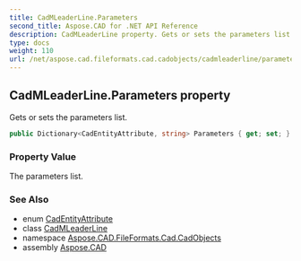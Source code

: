 ```yaml
---
title: CadMLeaderLine.Parameters
second_title: Aspose.CAD for .NET API Reference
description: CadMLeaderLine property. Gets or sets the parameters list
type: docs
weight: 110
url: /net/aspose.cad.fileformats.cad.cadobjects/cadmleaderline/parameters/
---
```

## CadMLeaderLine.Parameters property

Gets or sets the parameters list.

```csharp
public Dictionary<CadEntityAttribute, string> Parameters { get; set; }
```

### Property Value

The parameters list.

### See Also

* enum [CadEntityAttribute](../../../aspose.cad.fileformats.cad/cadentityattribute/)
* class [CadMLeaderLine](../)
* namespace [Aspose.CAD.FileFormats.Cad.CadObjects](../../cadmleaderline/)
* assembly [Aspose.CAD](../../../)



